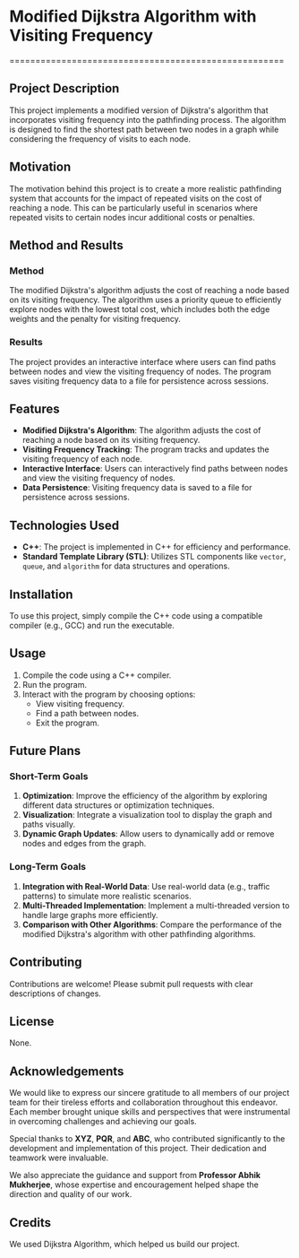 # Modified Dijkstra Algorithm with Visiting Frequency
=====================================================

## Project Description

This project implements a modified version of Dijkstra's algorithm that incorporates visiting frequency into the pathfinding process. The algorithm is designed to find the shortest path between two nodes in a graph while considering the frequency of visits to each node.

## Motivation

The motivation behind this project is to create a more realistic pathfinding system that accounts for the impact of repeated visits on the cost of reaching a node. This can be particularly useful in scenarios where repeated visits to certain nodes incur additional costs or penalties.

## Method and Results

### Method

The modified Dijkstra's algorithm adjusts the cost of reaching a node based on its visiting frequency. The algorithm uses a priority queue to efficiently explore nodes with the lowest total cost, which includes both the edge weights and the penalty for visiting frequency.

### Results

The project provides an interactive interface where users can find paths between nodes and view the visiting frequency of nodes. The program saves visiting frequency data to a file for persistence across sessions.

## Features

- **Modified Dijkstra's Algorithm**: The algorithm adjusts the cost of reaching a node based on its visiting frequency.
- **Visiting Frequency Tracking**: The program tracks and updates the visiting frequency of each node.
- **Interactive Interface**: Users can interactively find paths between nodes and view the visiting frequency of nodes.
- **Data Persistence**: Visiting frequency data is saved to a file for persistence across sessions.

## Technologies Used

- **C++**: The project is implemented in C++ for efficiency and performance.
- **Standard Template Library (STL)**: Utilizes STL components like `vector`, `queue`, and `algorithm` for data structures and operations.

## Installation

To use this project, simply compile the C++ code using a compatible compiler (e.g., GCC) and run the executable.

## Usage

1. Compile the code using a C++ compiler.
2. Run the program.
3. Interact with the program by choosing options:
   - View visiting frequency.
   - Find a path between nodes.
   - Exit the program.

## Future Plans

### Short-Term Goals

1. **Optimization**: Improve the efficiency of the algorithm by exploring different data structures or optimization techniques.
2. **Visualization**: Integrate a visualization tool to display the graph and paths visually.
3. **Dynamic Graph Updates**: Allow users to dynamically add or remove nodes and edges from the graph.

### Long-Term Goals

1. **Integration with Real-World Data**: Use real-world data (e.g., traffic patterns) to simulate more realistic scenarios.
2. **Multi-Threaded Implementation**: Implement a multi-threaded version to handle large graphs more efficiently.
3. **Comparison with Other Algorithms**: Compare the performance of the modified Dijkstra's algorithm with other pathfinding algorithms.

## Contributing

Contributions are welcome! Please submit pull requests with clear descriptions of changes.

## License

None.

## Acknowledgements

We would like to express our sincere gratitude to all members of our project team for their tireless efforts and collaboration throughout this endeavor. Each member brought unique skills and perspectives that were instrumental in overcoming challenges and achieving our goals.

Special thanks to **XYZ**, **PQR**, and **ABC**, who contributed significantly to the development and implementation of this project. Their dedication and teamwork were invaluable.

We also appreciate the guidance and support from **Professor Abhik Mukherjee**, whose expertise and encouragement helped shape the direction and quality of our work.

## Credits

We used Dijkstra Algorithm, which helped us build our project.
